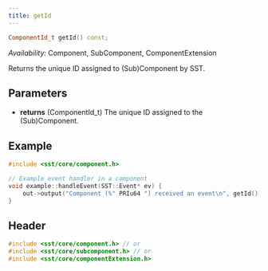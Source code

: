 ```yaml
---
title: getId
---
```


```cpp
ComponentId_t getId() const;
```
*Availability:* Component, SubComponent, ComponentExtension

Returns the unique ID assigned to (Sub)Component by SST.


## Parameters
* **returns** (ComponentId_t) The unique ID assigned to the (Sub)Component. 


## Example

<!--- SOURCE_CODE: None --->
```cpp
#include <sst/core/component.h>

// Example event handler in a component
void example::handleEvent(SST::Event* ev) {
    out->output("Component (%" PRIu64 ") received an event\n", getId());
}
```

## Header
```cpp
#include <sst/core/component.h> // or
#include <sst/core/subcomponent.h> // or
#include <sst/core/componentExtension.h>
```